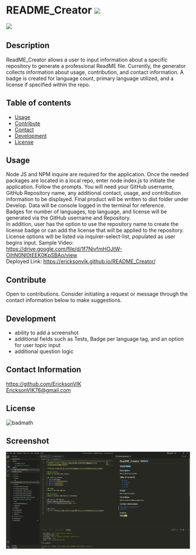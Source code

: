 
  # README_Creator ![](https://img.shields.io/github/languages/count/EricksonVIK/README_Creator)

  ![](https://img.shields.io/github/languages/top/EricksonVIK/README_Creator)

  ## Description 
  ReadME_Creator allows a user to input information about a specific repository to generate a professional ReadME file.  Currently, the generator collects information about usage, contribution, and contact information. A badge is created for language count, primary language utilized, and a license if specified within the repo.


  ## Table of contents
  - [Usage](#usage)
  - [Contribute](#contribute)
  - [Contact](#contact)
  - [Development](#development)
  - [License](#license)

  ## Usage
  Node JS and NPM inquire are required for the application. Once the needed packages are located in a local repo, enter node index.js to initiate the application.  Follow the prompts.  You will need your GitHub username, GitHub Repository name, any additional contact, usage, and contribution information to be displayed. Final product will be written to dist folder under Develop.  Data will be console logged in the terminal for reference. </br>
  Badges for number of languages, top language, and license will be generated via the GitHub username and Repository. </br>
  In addition, user has the option to use the repository name to create the license badge or can add the license that will be applied to the repository. License options will be listed via inquirer-select-list, populated as user begins input.
  Sample Video: https://drive.google.com/file/d/1f7NivfmHOJtW-OihN0NI0tEEK0KpSBAo/view </br>
  Deployed Link: https://ericksonvik.github.io/README_Creator/

  ## Contribute
  Open to contributions. Consider initiating a request or message through the contact information below to make suggestions.

  ## Development
  - ability to add a screenshot
  - additional fields such as Tests, Badge per language tag, and an option for user topic input
  - additional question logic 
  

  ## Contact Information
  https://github.com/EricksonVIK </br>
  [EricksonVIK76@gmail.com](mailto:EricksonVIK76@gmail.com) </br>
  

  ## License
  ![badmath](https://img.shields.io/github/license/EricksonVIK/README_Creator)

  ## Screenshot
  ![](Develop/images/ReadME_Creator%20Screenshot.png)

